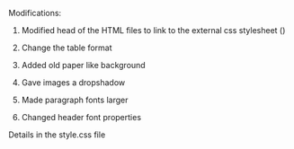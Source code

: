Modifications:

1. Modified head of the HTML files to link to the external css stylesheet (<!---<link rel="stylesheet" href="style.css" />--->)

2. Change the table format

3. Added old paper like background

4. Gave images a dropshadow

5. Made paragraph fonts larger

6. Changed header font properties

Details in the style.css file

